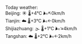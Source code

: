 Today weather:  
Beijing: ☀️ 🌡️+4°C 🌬️↖0km/h  
Tianjin: ☁️ 🌡️+3°C 🌬️←0km/h  
Shijiazhuang: 🌫  🌡️+1°C 🌬️↘4km/h  
Tangshan: ☁️ 🌡️+2°C 🌬️←2km/h  
